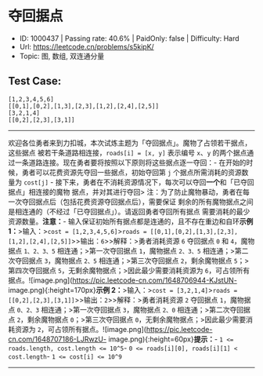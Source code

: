 # 夺回据点

-   ID: 1000437 | Passing rate: 40.6% | PaidOnly: false | Difficulty: Hard
-   Url: https://leetcode.cn/problems/s5kipK/
-   Topic: 图, 数组, 双连通分量

## Test Case:

```
[1,2,3,4,5,6]
[[0,1],[0,2],[1,3],[2,3],[1,2],[2,4],[2,5]]
[3,2,1,4]
[[0,2],[2,3],[3,1]]
```

---

欢迎各位勇者来到力扣城，本次试炼主题为「夺回据点」。魔物了占领若干据点，这些据点
被若干条道路相连接，`roads[i] = [x, y]` 表示编号 `x`、`y`
的两个据点通过一条道路连接。现在勇者要将按照以下原则将这些据点逐一夺回：-
在开始的时候，勇者可以花费资源先夺回一些据点，初始夺回第 `j`
个据点所需消耗的资源数量为 `cost[j]` -
接下来，勇者在不消耗资源情况下，每次可以夺回**一个**和「已夺回据点」相连接的魔物
据点，并对其进行夺回>
注：为了防止魔物暴动，勇者在每一次夺回据点后（包括花费资源夺回据点后），需要保证
剩余的所有魔物据点之间是相连通的（不经过「已夺回据点」）。请返回勇者夺回所有据点
需要消耗的最少资源数量。**注意：**-
输入保证初始所有据点都是连通的，且不存在重边和自环**示例 1：**>输入：>`cost =
[1,2,3,4,5,6]`>`roads =
[[0,1],[0,2],[1,3],[2,3],[1,2],[2,4],[2,5]]`>>输出：`6`>>解释：>勇者消耗资源 `6`
夺回据点 `0` 和 `4`，魔物据点 `1、2、3、5` 相连通；>第一次夺回据点 `1`，魔物据点
`2、3、5` 相连通；>第二次夺回据点 `3`，魔物据点 `2、5` 相连通；>第三次夺回据点
`2`，剩余魔物据点 `5`；>第四次夺回据点
`5`，无剩余魔物据点；>因此最少需要消耗资源为
`6`，可占领所有据点。![image.png](https://pic.leetcode-cn.com/1648706944-KJstUN-
image.png){:height=170px}**示例 2：**>输入：>`cost = [3,2,1,4]`>`roads =
[[0,2],[2,3],[3,1]]`>>输出：`2`>>解释：>勇者消耗资源 `2` 夺回据点 `1`，魔物据点
`0、2、3` 相连通；>第一次夺回据点 `3`，魔物据点 `2、0` 相连通；>第二次夺回据点
`2`，剩余魔物据点 `0`；>第三次夺回据点
`0`，无剩余魔物据点；>因此最少需要消耗资源为
`2`，可占领所有据点。![image.png](https://pic.leetcode-cn.com/1648707186-LJRwzU-
image.png){:height=60px}**提示：**- `1 <= roads.length, cost.length <= 10^5`- `0
<= roads[i][0], roads[i][1] < cost.length`- `1 <= cost[i] <= 10^9`

---
